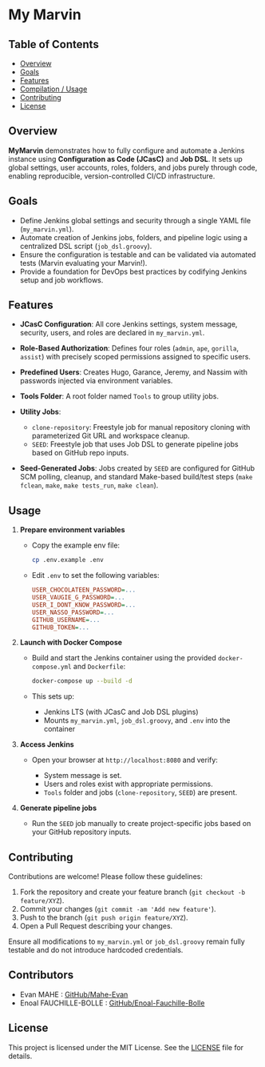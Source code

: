 # My Marvin

## Table of Contents

- [Overview](#overview)
- [Goals](#goals)
- [Features](#features)
- [Compilation / Usage](#compilation--usage)
- [Contributing](#contributing)
- [License](#license)

## Overview

**MyMarvin** demonstrates how to fully configure and automate a Jenkins instance using **Configuration as Code (JCasC)** and **Job DSL**. It sets up global settings, user accounts, roles, folders, and jobs purely through code, enabling reproducible, version-controlled CI/CD infrastructure.

## Goals

* Define Jenkins global settings and security through a single YAML file (`my_marvin.yml`).
* Automate creation of Jenkins jobs, folders, and pipeline logic using a centralized DSL script (`job_dsl.groovy`).
* Ensure the configuration is testable and can be validated via automated tests (Marvin evaluating your Marvin!).
* Provide a foundation for DevOps best practices by codifying Jenkins setup and job workflows.

## Features

* **JCasC Configuration**: All core Jenkins settings, system message, security, users, and roles are declared in `my_marvin.yml`.
* **Role-Based Authorization**: Defines four roles (`admin`, `ape`, `gorilla`, `assist`) with precisely scoped permissions assigned to specific users.
* **Predefined Users**: Creates Hugo, Garance, Jeremy, and Nassim with passwords injected via environment variables.
* **Tools Folder**: A root folder named `Tools` to group utility jobs.
* **Utility Jobs**:

  * `clone-repository`: Freestyle job for manual repository cloning with parameterized Git URL and workspace cleanup.
  * `SEED`: Freestyle job that uses Job DSL to generate pipeline jobs based on GitHub repo inputs.
* **Seed-Generated Jobs**: Jobs created by `SEED` are configured for GitHub SCM polling, cleanup, and standard Make-based build/test steps (`make fclean`, `make`, `make tests_run`, `make clean`).

## Usage

1. **Prepare environment variables**

   * Copy the example env file:

     ```bash
     cp .env.example .env
     ```
   * Edit `.env` to set the following variables:

     ```ini
     USER_CHOCOLATEEN_PASSWORD=...
     USER_VAUGIE_G_PASSWORD=...
     USER_I_DONT_KNOW_PASSWORD=...
     USER_NASSO_PASSWORD=...
     GITHUB_USERNAME=...
     GITHUB_TOKEN=...
     ```
2. **Launch with Docker Compose**

   * Build and start the Jenkins container using the provided `docker-compose.yml` and `Dockerfile`:

     ```bash
     docker-compose up --build -d
     ```
   * This sets up:

     * Jenkins LTS (with JCasC and Job DSL plugins)
     * Mounts `my_marvin.yml`, `job_dsl.groovy`, and `.env` into the container
3. **Access Jenkins**

   * Open your browser at `http://localhost:8080` and verify:

     * System message is set.
     * Users and roles exist with appropriate permissions.
     * `Tools` folder and jobs (`clone-repository`, `SEED`) are present.
4. **Generate pipeline jobs**

   * Run the `SEED` job manually to create project-specific jobs based on your GitHub repository inputs.

## Contributing

Contributions are welcome! Please follow these guidelines:

1. Fork the repository and create your feature branch (`git checkout -b feature/XYZ`).
2. Commit your changes (`git commit -am 'Add new feature'`).
3. Push to the branch (`git push origin feature/XYZ`).
4. Open a Pull Request describing your changes.

Ensure all modifications to `my_marvin.yml` or `job_dsl.groovy` remain fully testable and do not introduce hardcoded credentials.

## Contributors

- Evan MAHE : [GitHub/Mahe-Evan](https://github.com/Mahe-Evan)
- Enoal FAUCHILLE-BOLLE : [GitHub/Enoal-Fauchille-Bolle](https://github.com/Enoal-Fauchille-Bolle)

## License

This project is licensed under the MIT License. See the [LICENSE](LICENSE) file for details.
